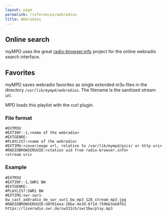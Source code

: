 ```yaml
---
layout: page
permalink: /references/webradios
title: Webradios
---
```


## Online search

myMPD uses the great [radio-browser.info](https://www.radio-browser.info/) project for the online webradio search interface.

## Favorites

myMPD saves webradio favorites as single extended m3u files in the directory `/var/lib/mympd/webradios`. The filename is the sanitized stream uri.

MPD loads this playlist with the curl plugin.

### File format

```
#EXTM3U
#EXTINF:-1,<name of the webradio>
#EXTGENRE:
#PLAYLIST:<name of the webradio>
#EXTIMG:<coverimage url, relative to /var/lib/mympd/pics/ or http uri>
#RADIOBROWSERUUID:<station uid from radio-browser.info>
<stream uri>
```

### Example
```
#EXTM3U
#EXTINF:-1,SWR1 BW
#EXTGENRE:
#PLAYLIST:SWR1 BW
#EXTIMG:swr-swr1-bw_cast_addradio_de_swr_swr1_bw_mp3_128_stream_mp3.jpg
#RADIOBROWSERUUID:d8f01eea-26be-4e3d-871d-7596e3ab8fb1
https://liveradio.swr.de/sw331ch/swr1bw/play.mp3
```
